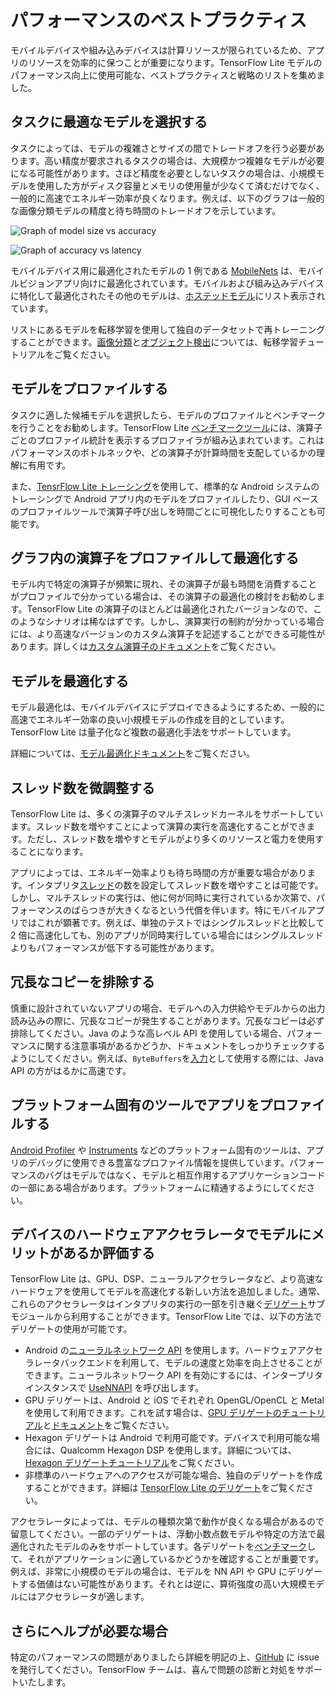 # パフォーマンスのベストプラクティス

モバイルデバイスや組み込みデバイスは計算リソースが限られているため、アプリのリソースを効率的に保つことが重要になります。TensorFlow Lite モデルのパフォーマンス向上に使用可能な、ベストプラクティスと戦略のリストを集めました。

## タスクに最適なモデルを選択する

タスクによっては、モデルの複雑さとサイズの間でトレードオフを行う必要があります。高い精度が要求されるタスクの場合は、大規模かつ複雑なモデルが必要になる可能性があります。さほど精度を必要としないタスクの場合は、小規模モデルを使用した方がディスク容量とメモリの使用量が少なくて済むだけでなく、一般的に高速でエネルギー効率が良くなります。例えば、以下のグラフは一般的な画像分類モデルの精度と待ち時間のトレードオフを示しています。

![Graph of model size vs accuracy](../images/performance/model_size_vs_accuracy.png "Model Size vs Accuracy")

![Graph of accuracy vs latency](../images/performance/accuracy_vs_latency.png "Accuracy vs Latency")

モバイルデバイス用に最適化されたモデルの 1 例である [MobileNets](https://arxiv.org/abs/1704.04861) は、モバイルビジョンアプリ向けに最適化されています。モバイルおよび組み込みデバイスに特化して最適化されたその他のモデルは、[ホステッドモデル](../guide/hosted_models.md)にリスト表示されています。

リストにあるモデルを転移学習を使用して独自のデータセットで再トレーニングすることができます。[画像分類](/lite/tutorials/model_maker_image_classification)と[オブジェクト検出](https://medium.com/tensorflow/training-and-serving-a-realtime-mobile-object-detector-in-30-minutes-with-cloud-tpus-b78971cf1193)については、転移学習チュートリアルをご覧ください。

## モデルをプロファイルする

タスクに適した候補モデルを選択したら、モデルのプロファイルとベンチマークを行うことをお勧めします。TensorFlow Lite [ベンチマークツール](https://github.com/tensorflow/tensorflow/tree/master/tensorflow/lite/tools/benchmark)には、演算子ごとのプロファイル統計を表示するプロファイラが組み込まれています。これはパフォーマンスのボトルネックや、どの演算子が計算時間を支配しているかの理解に有用です。

また、[TensrFlow Lite トレーシング](measurement.md#trace_tensorflow_lite_internals_in_android)を使用して、標準的な Android システムのトレーシングで Android アプリ内のモデルをプロファイルしたり、GUI ベースのプロファイルツールで演算子呼び出しを時間ごとに可視化したりすることも可能です。

## グラフ内の演算子をプロファイルして最適化する

モデル内で特定の演算子が頻繁に現れ、その演算子が最も時間を消費することがプロファイルで分かっている場合は、その演算子の最適化の検討をお勧めします。TensorFlow Lite の演算子のほとんどは最適化されたバージョンなので、このようなシナリオは稀なはずです。しかし、演算実行の制約が分かっている場合には、より高速なバージョンのカスタム演算子を記述することができる可能性があります。詳しくは[カスタム演算子のドキュメント](../custom_operators.md)をご覧ください。

## モデルを最適化する

モデル最適化は、モバイルデバイスにデプロイできるようにするため、一般的に高速でエネルギー効率の良い小規模モデルの作成を目的としています。TensorFlow Lite は量子化など複数の最適化手法をサポートしています。

詳細については、[モデル最適化ドキュメント](model_optimization.md)をご覧ください。

## スレッド数を微調整する

TensorFlow Lite は、多くの演算子のマルチスレッドカーネルをサポートしています。スレッド数を増やすことによって演算の実行を高速化することができます。ただし、スレッド数を増やすとモデルがより多くのリソースと電力を使用することになります。

アプリによっては、エネルギー効率よりも待ち時間の方が重要な場合があります。インタプリタ[スレッド](https://github.com/tensorflow/tensorflow/blob/master/tensorflow/lite/interpreter.h#L346)の数を設定してスレッド数を増やすことは可能です。しかし、マルチスレッドの実行は、他に何が同時に実行されているか次第で、パフォーマンスのばらつきが大きくなるという代償を伴います。特にモバイルアプリではこれが顕著です。例えば、単独のテストではシングルスレッドと比較して 2 倍に高速化しても、別のアプリが同時実行している場合にはシングルスレッドよりもパフォーマンスが低下する可能性があります。

## 冗長なコピーを排除する

慎重に設計されていないアプリの場合、モデルへの入力供給やモデルからの出力読み込みの際に、冗長なコピーが発生することがあります。冗長なコピーは必ず排除してください。Java のような高レベル API を使用している場合、パフォーマンスに関する注意事項があるかどうか、ドキュメントをしっかりチェックするようにしてください。例えば、`ByteBuffers`を[入力](https://github.com/tensorflow/tensorflow/blob/master/tensorflow/lite/java/src/main/java/org/tensorflow/lite/Interpreter.java#L175)として使用する際には、Java API の方がはるかに高速です。

## プラットフォーム固有のツールでアプリをプロファイルする

[Android Profiler](https://developer.android.com/studio/profile/android-profiler) や [Instruments](https://help.apple.com/instruments/mac/current/) などのプラットフォーム固有のツールは、アプリのデバッグに使用できる豊富なプロファイル情報を提供しています。パフォーマンスのバグはモデルではなく、モデルと相互作用するアプリケーションコードの一部にある場合があります。プラットフォームに精通するようにしてください。

## デバイスのハードウェアアクセラレータでモデルにメリットがあるか評価する

TensorFlow Lite は、GPU、DSP、ニューラルアクセラレータなど、より高速なハードウェアを使用してモデルを高速化する新しい方法を追加しました。通常、これらのアクセラレータはインタプリタの実行の一部を引き継ぐ[デリゲート](delegates.md)サブモジュールから利用することができます。TensorFlow Lite では、以下の方法でデリゲートの使用が可能です。

- Android の[ニューラルネットワーク API](https://developer.android.com/ndk/guides/neuralnetworks/) を使用します。ハードウェアアクセラレータバックエンドを利用して、モデルの速度と効率を向上させることができます。ニューラルネットワーク API を有効にするには、インタープリタインスタンスで [UseNNAPI](https://github.com/tensorflow/tensorflow/blob/master/tensorflow/lite/interpreter.h#L343) を呼び出します。
- GPU デリゲートは、Android と iOS でそれぞれ OpenGL/OpenCL と Metal を使用して利用できます。これを試す場合は、[GPU デリゲートのチュートリアル](gpu.md)と[ドキュメント](gpu_advanced.md)をご覧ください。
- Hexagon デリゲートは Android で利用可能です。デバイスで利用可能な場合には、Qualcomm Hexagon DSP を使用します。詳細については、[Hexagon デリゲートチュートリアル](hexagon_delegate.md)をご覧ください。
- 非標準のハードウェアへのアクセスが可能な場合、独自のデリゲートを作成することができます。詳細は [TensorFlow Lite のデリゲート](delegates.md)をご覧ください。

アクセラレータによっては、モデルの種類次第で動作が良くなる場合があるので留意してください。一部のデリゲートは、浮動小数点数モデルや特定の方法で最適化されたモデルのみをサポートしています。各デリゲートを[ベンチマーク](measurement.md)して、それがアプリケーションに適しているかどうかを確認することが重要です。例えば、非常に小規模のモデルの場合は、モデルを NN API や GPU にデリゲートする価値はない可能性があります。それとは逆に、算術強度の高い大規模モデルにはアクセラレータが適します。

## さらにヘルプが必要な場合

特定のパフォーマンスの問題がありましたら詳細を明記の上、[GitHub](https://github.com/tensorflow/tensorflow/issues) に issue を発行してください。TensorFlow チームは、喜んで問題の診断と対処をサポートいたします。
